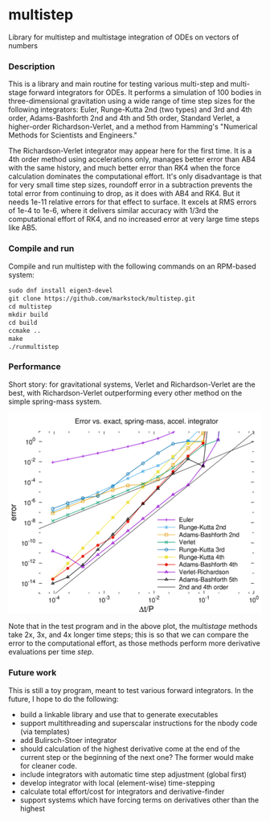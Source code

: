 # multistep
Library for multistep and multistage integration of ODEs on vectors of numbers


### Description
This is a library and main routine for testing various multi-step and
multi-stage forward integrators for ODEs. It performs a simulation of 
100 bodies in three-dimensional gravitation using a wide range of time
step sizes for the following integrators: Euler, Runge-Kutta 2nd (two types)
and 3rd and 4th order,
Adams-Bashforth 2nd and 4th and 5th order, Standard Verlet,
a higher-order Richardson-Verlet, and a method from Hamming's "Numerical Methods for
Scientists and Engineers."

The Richardson-Verlet integrator may appear here for the first time.
It is a 4th order method using accelerations only,
manages better error than AB4 with the same history, and much better error than
RK4 when the force calculation dominates the computational effort.
It's only disadvantage is that for very small time step sizes, 
roundoff error in a subtraction prevents the total error from continuing 
to drop, as it does with AB4 and RK4. But it needs 1e-11 relative
errors for that effect to surface. It excels at RMS errors of 1e-4 to
1e-6, where it delivers similar accuracy with 1/3rd the computational
effort of RK4, and no increased error at very large time steps like
AB5.

### Compile and run
Compile and run multistep with the following commands on an RPM-based system:

    sudo dnf install eigen3-devel
	git clone https://github.com/markstock/multistep.git
	cd multistep
	mkdir build
	cd build
	ccmake ..
    make
    ./runmultistep

### Performance
Short story: for gravitational systems, Verlet and Richardson-Verlet are the best,
with Richardson-Verlet outperforming every other method on the simple spring-mass system.

![Error vs. time step, harmonic oscillator](doc/spring_results.png)

Note that in the test program and in the above plot, the multi*stage* methods take
2x, 3x, and 4x longer time steps;
this is so that we can compare the error to the computational effort,
as those methods perform more derivative evaluations per time *step*.

### Future work
This is still a toy program, meant to test various forward integrators.
In the future, I hope to do the following:

* build a linkable library and use that to generate executables
* support multithreading and superscalar instructions for the nbody code (via templates)
* add Bulirsch-Stoer integrator
* should calculation of the highest derivative come at the end of the current step or the beginning of the next one? The former would make for cleaner code.
* include integrators with automatic time step adjustment (global first)
* develop integrator with local (element-wise) time-stepping
* calculate total effort/cost for integrators and derivative-finder
* support systems which have forcing terms on derivatives other than the highest
